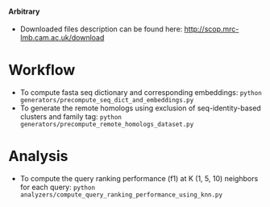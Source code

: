 

#### Arbitrary
* Downloaded files description can be found here: http://scop.mrc-lmb.cam.ac.uk/download

# Workflow
* To compute fasta seq dictionary and corresponding embeddings: `python generators/precompute_seq_dict_and_embeddings.py`
* To generate the remote homologs using exclusion of seq-identity-based clusters and family tag: `python generators/precompute_remote_homologs_dataset.py`


# Analysis
* To compute the query ranking performance (f1) at K (1, 5, 10) neighbors for each query: `python analyzers/compute_query_ranking_performance_using_knn.py`
